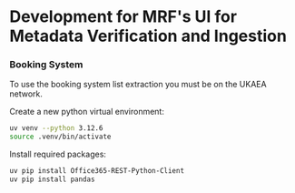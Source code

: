 # Development for MRF's UI for Metadata Verification and Ingestion

### Booking System

To use the booking system list extraction you must be on the UKAEA network.

Create a new python virtual environment:

```sh
uv venv --python 3.12.6 
source .venv/bin/activate
```

Install required packages:

```sh
uv pip install Office365-REST-Python-Client
uv pip install pandas
```
